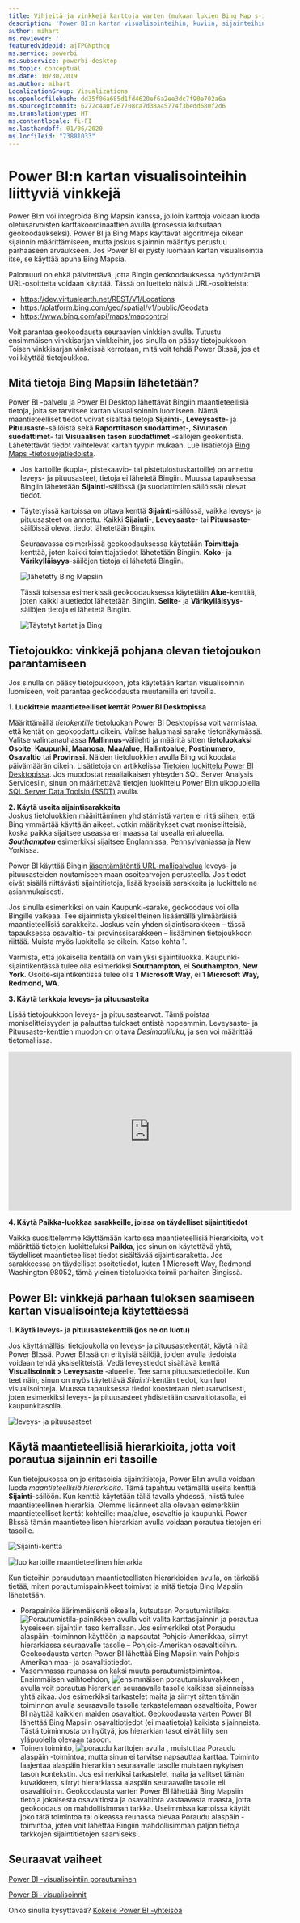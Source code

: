 ```yaml
---
title: Vihjeitä ja vinkkejä karttoja varten (mukaan lukien Bing Map s-integrointi)
description: 'Power BI:n kartan visualisointeihin, kuviin, sijainteihin, pituusasteisiin ja leveysasteisiin sekä niiden toimintaan Bing Mapsin kanssa liittyviä vinkkejä. '
author: mihart
ms.reviewer: ''
featuredvideoid: ajTPGNpthcg
ms.service: powerbi
ms.subservice: powerbi-desktop
ms.topic: conceptual
ms.date: 10/30/2019
ms.author: mihart
LocalizationGroup: Visualizations
ms.openlocfilehash: dd35f06a685d1fd4620ef6a2ee3dc7f90e702a6a
ms.sourcegitcommit: 6272c4a0f267708ca7d38a45774f3bedd680f2d6
ms.translationtype: HT
ms.contentlocale: fi-FI
ms.lasthandoff: 01/06/2020
ms.locfileid: "73881033"
---
```

# <a name="tips-and-tricks-for-power-bi-map-visualizations"></a>Power BI:n kartan visualisointeihin liittyviä vinkkejä
Power BI:n voi integroida Bing Mapsin kanssa, jolloin karttoja voidaan luoda oletusarvoisten karttakoordinaattien avulla (prosessia kutsutaan geokoodaukseksi). Power BI ja Bing Maps käyttävät algoritmeja oikean sijainnin määrittämiseen, mutta joskus sijainnin määritys perustuu parhaaseen arvaukseen. Jos Power BI ei pysty luomaan kartan visualisointia itse, se käyttää apuna Bing Mapsia. 

Palomuuri on ehkä päivitettävä, jotta Bingin geokoodauksessa hyödyntämiä URL-osoitteita voidaan käyttää.  Tässä on luettelo näistä URL-osoitteista:
* https://dev.virtualearth.net/REST/V1/Locations
* https://platform.bing.com/geo/spatial/v1/public/Geodata
* https://www.bing.com/api/maps/mapcontrol

Voit parantaa geokoodausta seuraavien vinkkien avulla. Tutustu ensimmäisen vinkkisarjan vinkkeihin, jos sinulla on pääsy tietojoukkoon. Toisen vinkkisarjan vinkeissä kerrotaan, mitä voit tehdä Power BI:ssä, jos et voi käyttää tietojoukkoa. 

## <a name="what-is-sent-to-bing-maps"></a>Mitä tietoja Bing Mapsiin lähetetään?
Power BI -palvelu ja Power BI Desktop lähettävät Bingiin maantieteellisiä tietoja, joita se tarvitsee kartan visualisoinnin luomiseen. Nämä maantieteelliset tiedot voivat sisältää tietoja **Sijainti**-, **Leveysaste**- ja **Pituusaste**-säilöistä sekä **Raporttitason suodattimet**-, **Sivutason suodattimet**- tai **Visuaalisen tason suodattimet** -säilöjen geokentistä. Lähetettävät tiedot vaihtelevat kartan tyypin mukaan. Lue lisätietoja [Bing Maps -tietosuojatiedoista](https://go.microsoft.com/fwlink/?LinkID=248686).

* Jos kartoille (kupla-, pistekaavio- tai pistetulostuskartoille) on annettu leveys- ja pituusasteet, tietoja ei lähetetä Bingiin. Muussa tapauksessa Bingiin lähetetään **Sijainti**-säilössä (ja suodattimien säilöissä) olevat tiedot.     

* Täytetyissä kartoissa on oltava kenttä **Sijainti**-säilössä, vaikka leveys- ja pituusasteet on annettu. Kaikki **Sijainti**-, **Leveysaste**- tai **Pituusaste**-säilöissä olevat tiedot lähetetään Bingiin.
  
    Seuraavassa esimerkissä geokoodauksessa käytetään **Toimittaja**-kenttää, joten kaikki toimittajatiedot lähetetään Bingiin. **Koko**- ja **Värikylläisyys**-säilöjen tietoja ei lähetetä Bingiin.
  
    ![lähetetty Bing Mapsiin](./media/power-bi-map-tips-and-tricks/power-bi-sent-to-bing-new.png)
  
    Tässä toisessa esimerkissä geokoodauksessa käytetään **Alue**-kenttää, joten kaikki aluetiedot lähetetään Bingiin. **Selite**- ja **Värikylläisyys**-säilöjen tietoja ei lähetetä Bingiin.
  
    ![Täytetyt kartat ja Bing](./media/power-bi-map-tips-and-tricks/power-bi-filled-map.png)

## <a name="in-the-dataset-tips-to-improve-the-underlying-dataset"></a>Tietojoukko: vinkkejä pohjana olevan tietojoukon parantamiseen
Jos sinulla on pääsy tietojoukkoon, jota käytetään kartan visualisoinnin luomiseen, voit parantaa geokoodausta muutamilla eri tavoilla.

**1. Luokittele maantieteelliset kentät Power BI Desktopissa**

Määrittämällä *tietokentille* tietoluokan Power BI Desktopissa voit varmistaa, että kentät on geokoodattu oikein. Valitse haluamasi sarake tietonäkymässä. Valitse valintanauhassa **Mallinnus**-välilehti ja määritä sitten **tietoluokaksi** **Osoite**, **Kaupunki**, **Maanosa**, **Maa/alue**, **Hallintoalue**, **Postinumero**, **Osavaltio** tai **Provinssi**. Näiden tietoluokkien avulla Bing voi koodata päivämäärän oikein. Lisätietoja on artikkelissa [Tietojen luokittelu Power BI Desktopissa](../desktop-data-categorization.md). Jos muodostat reaaliaikaisen yhteyden SQL Server Analysis Servicesiin, sinun on määritettävä tietojen luokittelu Power BI:n ulkopuolella [SQL Server Data Toolsin (SSDT)](https://docs.microsoft.com/sql/ssdt/download-sql-server-data-tools-ssdt) avulla.

**2. Käytä useita sijaintisarakkeita**    
 Joskus tietoluokkien määrittäminen yhdistämistä varten ei riitä siihen, että Bing ymmärtää käyttäjän aikeet. Jotkin määritykset ovat moniselitteisiä, koska paikka sijaitsee useassa eri maassa tai usealla eri alueella. ***Southampton*** esimerkiksi sijaitsee Englannissa, Pennsylvaniassa ja New Yorkissa.

Power BI käyttää Bingin [jäsentämätöntä URL-mallipalvelua](https://msdn.microsoft.com/library/ff701714.aspx) leveys- ja pituusasteiden noutamiseen maan osoitearvojen perusteella. Jos tiedot eivät sisällä riittävästi sijaintitietoja, lisää kyseisiä sarakkeita ja luokittele ne asianmukaisesti.

 Jos sinulla esimerkiksi on vain Kaupunki-sarake, geokoodaus voi olla Bingille vaikeaa. Tee sijainnista yksiselitteinen lisäämällä ylimääräisiä maantieteellisiä sarakkeita.  Joskus vain yhden sijaintisarakkeen – tässä tapauksessa osavaltio- tai provinssisarakkeen – lisääminen tietojoukkoon riittää. Muista myös luokitella se oikein. Katso kohta 1.

Varmista, että jokaisella kentällä on vain yksi sijaintiluokka. Kaupunki-sijaintikentässä tulee olla esimerkiksi **Southampton**, ei **Southampton, New York**.  Osoite-sijaintikentissä tulee olla **1 Microsoft Way**, ei **1 Microsoft Way, Redmond, WA**.

**3. Käytä tarkkoja leveys- ja pituusasteita**

Lisää tietojoukkoon leveys- ja pituusastearvot. Tämä poistaa moniselitteisyyden ja palauttaa tulokset entistä nopeammin. Leveysaste- ja Pituusaste-kenttien muodon on oltava *Desimaaliluku*, ja sen voi määrittää tietomallissa.

<iframe width="560" height="315" src="https://www.youtube.com/embed/ajTPGNpthcg" frameborder="0" allowfullscreen></iframe>

**4. Käytä Paikka-luokkaa sarakkeille, joissa on täydelliset sijaintitiedot**

Vaikka suosittelemme käyttämään kartoissa maantieteellisiä hierarkioita, voit määrittää tietojen luokitteluksi **Paikka**, jos sinun on käytettävä yhtä, täydelliset maantieteelliset tiedot sisältävää sijaintisaraketta. Jos sarakkeessa on täydelliset osoitetiedot, kuten 1 Microsoft Way, Redmond Washington 98052, tämä yleinen tietoluokka toimii parhaiten Bingissä. 

## <a name="in-power-bi-tips-to-get-better-results-when-using-map-visualizations"></a>Power BI: vinkkejä parhaan tuloksen saamiseen kartan visualisointeja käytettäessä
**1. Käytä leveys- ja pituusastekenttiä (jos ne on luotu)**

Jos käyttämälläsi tietojoukolla on leveys- ja pituusastekentät, käytä niitä Power BI:ssä.  Power BI:ssä on erityisiä säilöjä, joiden avulla tiedoista voidaan tehdä yksiselitteistä. Vedä leveystiedot sisältävä kenttä **Visualisoinnit > Leveysaste** -alueelle.  Tee sama pituusastetiedoille. Kun teet näin, sinun on myös täytettävä *Sijainti*-kentän tiedot, kun luot visualisointeja. Muussa tapauksessa tiedot koostetaan oletusarvoisesti, joten esimerkiksi leveys- ja pituusasteet yhdistetään osavaltiotasolla, ei kaupunkitasolla.

![leveys- ja pituusasteet](./media/power-bi-map-tips-and-tricks/pbi_latitude.png) 

## <a name="use-geo-hierarchies-so-you-can-drill-down-to-different-levels-of-location"></a>Käytä maantieteellisiä hierarkioita, jotta voit porautua sijainnin eri tasoille
Kun tietojoukossa on jo eritasoisia sijaintitietoja, Power BI:n avulla voidaan luoda *maantieteellisiä hierarkioita*. Tämä tapahtuu vetämällä useita kenttiä **Sijainti**-säilöön. Kun kenttiä käytetään tällä tavalla yhdessä, niistä tulee maantieteellinen hierarkia. Olemme lisänneet alla olevaan esimerkkiin maantieteelliset kentät kohteille: maa/alue, osavaltio ja kaupunki. Power BI:ssä tämän maantieteellisen hierarkian avulla voidaan porautua tietojen eri tasoille.

  ![Sijainti-kenttä](./media/power-bi-map-tips-and-tricks/power-bi-hierarchy.png)

   ![luo kartoille maantieteellinen hierarkia](./media/power-bi-map-tips-and-tricks/power-bi-geo.gif)

Kun tietoihin poraudutaan maantieteellisten hierarkioiden avulla, on tärkeää tietää, miten porautumispainikkeet toimivat ja mitä tietoja Bing Mapsiin lähetetään. 

* Porapainike äärimmäisenä oikealla, kutsutaan Porautumistilaksi ![Porautumistila-painikkeen](media/power-bi-map-tips-and-tricks/power-bi-drill-down.png) avulla voit valita karttasijainnin ja porautua kyseiseen sijaintiin taso kerrallaan. Jos esimerkiksi otat Poraudu alaspäin -toiminnon käyttöön ja napsautat Pohjois-Amerikkaa, siirryt hierarkiassa seuraavalle tasolle – Pohjois-Amerikan osavaltioihin. Geokoodausta varten Power BI lähettää Bing Mapsiin vain Pohjois-Amerikan maa- ja osavaltiotiedot.  
* Vasemmassa reunassa on kaksi muuta porautumistoimintoa. Ensimmäisen vaihtoehdon, ![ensimmäisen porautumiskuvakkeen](media/power-bi-map-tips-and-tricks/power-bi-drill-down2.png) , avulla voit porautua hierarkian seuraavalle tasolle kaikissa sijainneissa yhtä aikaa. Jos esimerkiksi tarkastelet maita ja siirryt sitten tämän toiminnon avulla seuraavalle tasolle tarkastelemaan osavaltioita, Power BI näyttää kaikkien maiden osavaltiot. Geokoodausta varten Power BI lähettää Bing Mapsiin osavaltiotiedot (ei maatietoja) kaikista sijainneista. Tästä toiminnosta on hyötyä, jos hierarkian tasot eivät liity sen yläpuolella olevaan tasoon. 
* Toinen toiminto, ![poraudu karttojen avulla](./media/power-bi-map-tips-and-tricks/power-bi-drill-down3.png) , muistuttaa Poraudu alaspäin -toimintoa, mutta sinun ei tarvitse napsauttaa karttaa.  Toiminto laajentaa alaspäin hierarkian seuraavalle tasolle muistaen nykyisen tason kontekstin. Jos esimerkiksi tarkastelet maita ja valitset tämän kuvakkeen, siirryt hierarkiassa alaspäin seuraavalle tasolle eli osavaltioihin. Geokoodausta varten Power BI lähettää Bing Mapsiin tietoja jokaisesta osavaltiosta ja osavaltiota vastaavasta maasta, jotta geokoodaus on mahdollisimman tarkka. Useimmissa kartoissa käytät joko tätä toimintoa tai oikeassa reunassa olevaa Poraudu alaspäin -toimintoa, joten voit lähettää Bingiin mahdollisimman paljon tietoja tarkkojen sijaintitietojen saamiseksi. 

## <a name="next-steps"></a>Seuraavat vaiheet
[Power BI -visualisointiin porautuminen](../consumer/end-user-drill.md)

[Power Bi -visualisoinnit](power-bi-report-visualizations.md)

Onko sinulla kysyttävää? [Kokeile Power BI -yhteisöä](https://community.powerbi.com/)

